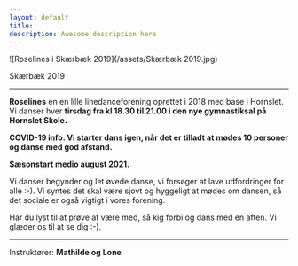 ```yaml
---
layout: default
title:
description: Awesome description here
---
```


 ![Roselines i Skærbæk 2019](/assets/Skærbæk 2019.jpg)


Skærbæk 2019

---

**Roselines** en en lille linedanceforening oprettet i 2018 med base i Hornslet. Vi danser hver **tirsdag fra kl 18.30 til 21.00 i den nye gymnastiksal på Hornslet Skole.** 


**COVID-19 info. Vi starter dans igen, når det er tilladt at mødes 10 personer og danse med god afstand.**


**Sæsonstart medio august 2021.**

Vi danser begynder og let øvede danse, vi forsøger at lave udfordringer for alle :-). Vi syntes det skal være sjovt og hyggeligt at mødes om dansen, så det sociale er også vigtigt i vores forening.

Har du lyst til at prøve at være med, så kig forbi og dans med en aften. Vi glæder os til at se dig :-).

---

Instruktører: **Mathilde og Lone**
